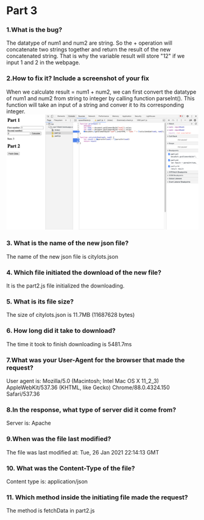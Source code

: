# Part 3

### 1.What is the bug?
The datatype of num1 and num2 are string. So the + operation will concatenate two strings together and return the result of the new concatenated string. That is why the variable result will store "12" if we input 1 and 2 in the webpage.

### 2.How to fix it? Include a screenshot of your fix
When we calculate result = num1 + num2, we can first convert the datatype of num1 and num2 from string to integer by calling function parseInt(). This function will take an input of a string and conver it to its corresponding integer.
![image info](./fix.png)

### 3. What is the name of the new json file?
The name of the new json file is citylots.json

### 4. Which file initiated the download of the new file?
It is the part2.js file initialized the downloading. 

### 5. What is its file size?
The size of citylots.json is 11.7MB (11687628 bytes)

### 6. How long did it take to download?
The time it took to finish downloading  is 5481.7ms

### 7.What was your User-Agent for the browser that made the request?
User agent is: Mozilla/5.0 (Macintosh; Intel Mac OS X 11_2_3) AppleWebKit/537.36 (KHTML, like Gecko) Chrome/88.0.4324.150 Safari/537.36

### 8.In the response, what type of server did it come from?
Server is: Apache

### 9.When was the file last modified?
The file was last modified at: Tue, 26 Jan 2021 22:14:13 GMT

### 10. What was the Content-Type of the file?
Content type is: application/json

### 11. Which method inside the initiating file made the request?
The method is fetchData in part2.js